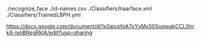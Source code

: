 ./recognize_face ./id-names.csv ./Classifiers/haarface.xml ./Classifiers/TrainedLBPH.yml

https://docs.google.com/document/d/1s0aicpfoA7xYxMx50SoqwakCCL0nrkA-ixnBNsgRklA/edit?usp=sharing
